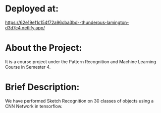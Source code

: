 # Deployed at:
https://62e19ef1c154f72a96cba3bd--thunderous-lamington-d3d7c4.netlify.app/

# About the Project:
It is a course project under the Pattern Recognition and Machine Learning Course in Semester 4.

# Brief Description:
We have performed Sketch Recognition on 30 classes of objects using a CNN Network in tensorflow.
